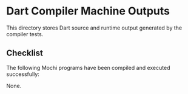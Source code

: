 # Dart Compiler Machine Outputs

This directory stores Dart source and runtime output generated by the compiler tests.

## Checklist

The following Mochi programs have been compiled and executed successfully:

None.

